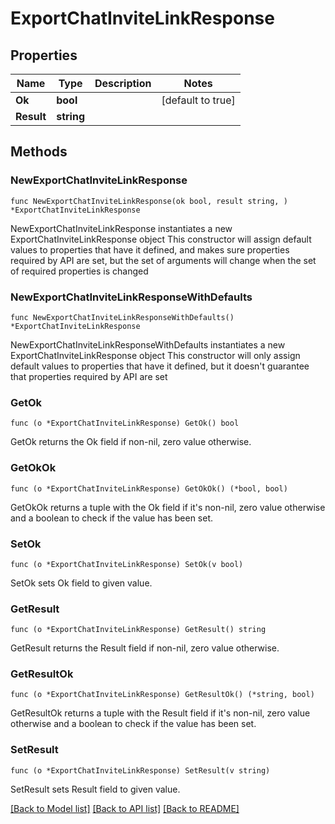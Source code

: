 # ExportChatInviteLinkResponse

## Properties

Name | Type | Description | Notes
------------ | ------------- | ------------- | -------------
**Ok** | **bool** |  | [default to true]
**Result** | **string** |  | 

## Methods

### NewExportChatInviteLinkResponse

`func NewExportChatInviteLinkResponse(ok bool, result string, ) *ExportChatInviteLinkResponse`

NewExportChatInviteLinkResponse instantiates a new ExportChatInviteLinkResponse object
This constructor will assign default values to properties that have it defined,
and makes sure properties required by API are set, but the set of arguments
will change when the set of required properties is changed

### NewExportChatInviteLinkResponseWithDefaults

`func NewExportChatInviteLinkResponseWithDefaults() *ExportChatInviteLinkResponse`

NewExportChatInviteLinkResponseWithDefaults instantiates a new ExportChatInviteLinkResponse object
This constructor will only assign default values to properties that have it defined,
but it doesn't guarantee that properties required by API are set

### GetOk

`func (o *ExportChatInviteLinkResponse) GetOk() bool`

GetOk returns the Ok field if non-nil, zero value otherwise.

### GetOkOk

`func (o *ExportChatInviteLinkResponse) GetOkOk() (*bool, bool)`

GetOkOk returns a tuple with the Ok field if it's non-nil, zero value otherwise
and a boolean to check if the value has been set.

### SetOk

`func (o *ExportChatInviteLinkResponse) SetOk(v bool)`

SetOk sets Ok field to given value.


### GetResult

`func (o *ExportChatInviteLinkResponse) GetResult() string`

GetResult returns the Result field if non-nil, zero value otherwise.

### GetResultOk

`func (o *ExportChatInviteLinkResponse) GetResultOk() (*string, bool)`

GetResultOk returns a tuple with the Result field if it's non-nil, zero value otherwise
and a boolean to check if the value has been set.

### SetResult

`func (o *ExportChatInviteLinkResponse) SetResult(v string)`

SetResult sets Result field to given value.



[[Back to Model list]](../README.md#documentation-for-models) [[Back to API list]](../README.md#documentation-for-api-endpoints) [[Back to README]](../README.md)


